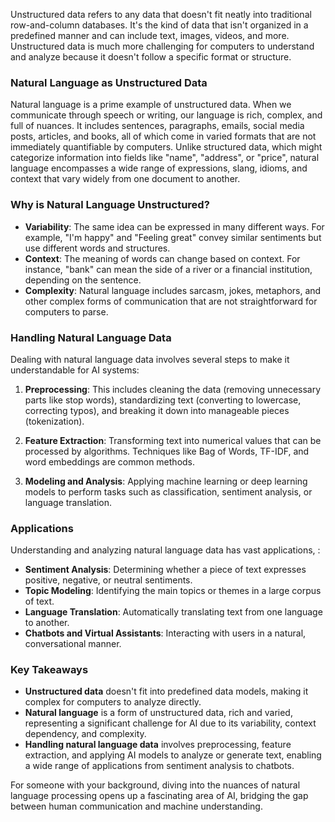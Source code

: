 Unstructured data refers to any data that doesn't fit neatly into traditional row-and-column databases. It's the kind of data that isn't organized in a predefined manner and can include text, images, videos, and more. Unstructured data is much more challenging for computers to understand and analyze because it doesn't follow a specific format or structure.

### Natural Language as Unstructured Data

Natural language is a prime example of unstructured data. When we communicate through speech or writing, our language is rich, complex, and full of nuances. It includes sentences, paragraphs, emails, social media posts, articles, and books, all of which come in varied formats that are not immediately quantifiable by computers. Unlike structured data, which might categorize information into fields like "name", "address", or "price", natural language encompasses a wide range of expressions, slang, idioms, and context that vary widely from one document to another.

### Why is Natural Language Unstructured?

- **Variability**: The same idea can be expressed in many different ways. For example, "I'm happy" and "Feeling great" convey similar sentiments but use different words and structures.
- **Context**: The meaning of words can change based on context. For instance, "bank" can mean the side of a river or a financial institution, depending on the sentence.
- **Complexity**: Natural language includes sarcasm, jokes, metaphors, and other complex forms of communication that are not straightforward for computers to parse.

### Handling Natural Language Data

Dealing with natural language data involves several steps to make it understandable for AI systems:

1. **Preprocessing**: This includes cleaning the data (removing unnecessary parts like stop words), standardizing text (converting to lowercase, correcting typos), and breaking it down into manageable pieces (tokenization).

2. **Feature Extraction**: Transforming text into numerical values that can be processed by algorithms. Techniques like Bag of Words, TF-IDF, and word embeddings are common methods.

3. **Modeling and Analysis**: Applying machine learning or deep learning models to perform tasks such as classification, sentiment analysis, or language translation.

### Applications

Understanding and analyzing natural language data has vast applications, :

- **Sentiment Analysis**: Determining whether a piece of text expresses positive, negative, or neutral sentiments.
- **Topic Modeling**: Identifying the main topics or themes in a large corpus of text.
- **Language Translation**: Automatically translating text from one language to another.
- **Chatbots and Virtual Assistants**: Interacting with users in a natural, conversational manner.

### Key Takeaways

- **Unstructured data** doesn't fit into predefined data models, making it complex for computers to analyze directly.
- **Natural language** is a form of unstructured data, rich and varied, representing a significant challenge for AI due to its variability, context dependency, and complexity.
- **Handling natural language data** involves preprocessing, feature extraction, and applying AI models to analyze or generate text, enabling a wide range of applications from sentiment analysis to chatbots.

For someone with your background, diving into the nuances of natural language processing opens up a fascinating area of AI, bridging the gap between human communication and machine understanding.
